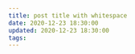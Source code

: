```yaml
---
title: post title with whitespace
date: 2020-12-23 18:30:00
updated: 2020-12-23 18:30:00
tags:
---
```

